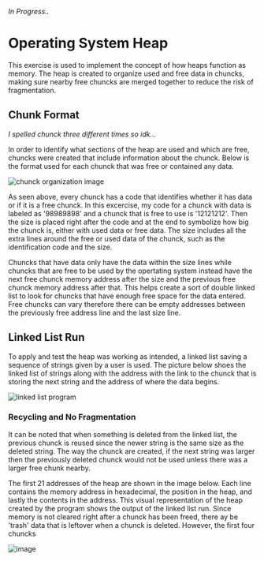 _In Progress.._
# Operating System Heap
This exercise is used to implement the concept of how heaps function as memory. The heap is created to organize used and free data in chuncks, making sure nearby free chuncks are merged together to reduce the risk of fragmentation. 

## Chunk Format
_I spelled chunck three different times so idk..._

In order to identify what sections of the heap are used and which are free, chuncks were created that include information about the chunck. Below is the format used for each chunck that was free or contained any data.

![chunck organization image](https://github.com/ZafiroParedes/Operating_System_Heap/assets/91034132/a2fbac4d-e4d9-4b6a-8645-f0eabedb5b6c)


As seen above, every chunck has a code that identifies whether it has data or if it is a free chunck. In this excercise, my code for a chunck with data is labeled as '98989898' and a chunck that is free to use is '12121212'. Then the size is placed right after the code and at the end to symbolize how big the chunck is, either with used data or free data. The size includes all the extra lines around the free or used data of the chunck, such as the identification code and the size.

Chuncks that have data only have the data within the size lines while chuncks that are free to be used by the opertating system instead have the next free chunck memory address after the size and the previous free chunck memory address after that. This helps create a sort of double linked list to look for chuncks that have enough free space for the data entered. Free chuncks can vary therefore there can be empty addresses between the previously free address line and the last size line. 

## Linked List Run

To apply and test the heap was working as intended, a linked list saving a sequence of strings given by a user is used. The picture below shoes the linked list of strings along with the address with the link to the chunck that is storing the next string and the address of where the data begins. 

![linked list program](https://github.com/ZafiroParedes/Operating_System_Heap/assets/91034132/5df7a7a7-fcb7-45c5-b3c6-e0d887d89a8f)


### Recycling and No Fragmentation
It can be noted that when something is deleted from the linked list, the previous chunck is reused since the newer string is the same size as the deleted string. The way the chunck are created, if the next string was larger then the previously deleted chunck would not be used unless there was a larger free chunk nearby.

The first 21 addresses of the heap are shown in the image below. Each line contains the memory address in hexadecimal, the position in the heap, and lastly the contents in the address. This visual representation of the heap created by the program shows the output of the linked list run. Since memory is not cleared right after a chunck has been freed, there ay be 'trash' data that is leftover when a chunck is deleted. However, the first four chuncks

![image](https://github.com/ZafiroParedes/Operating_System_Heap/assets/91034132/50a22a63-4612-467e-a74f-474b25ebb8ee)
